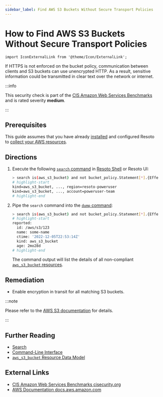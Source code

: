 ```yaml
---
sidebar_label: Find AWS S3 Buckets Without Secure Transport Policies
---
```


# How to Find AWS S3 Buckets Without Secure Transport Policies

```mdx-code-block
import IconExternalLink from '@theme/Icon/ExternalLink';
```

If HTTPS is not enforced on the bucket policy, communication between clients and S3 buckets can use unencrypted HTTP. As a result, sensitive information could be transmitted in clear text over the network or internet.

:::info

This security check is part of the [CIS Amazon Web Services Benchmarks](https://cisecurity.org/benchmark/amazon_web_services) and is rated severity **medium**.

:::

## Prerequisites

This guide assumes that you have already [installed](../../../getting-started/install-resoto/index.md) and configured Resoto to [collect your AWS resources](../../../how-to-guides/data-sources/collect-aws-resource-data.md).

## Directions

1. Execute the following [`search` command](../../../reference/cli/search-commands/search.md) in [Resoto Shell](../../../reference/components/shell.md) or Resoto UI:

   ```bash
   > search is(aws_s3_bucket) and not bucket_policy.Statement[*].{Effect=Deny and (Action=s3:PutObject or Action="s3:*" or Action="*") and Condition.Bool.`aws:SecureTransport`== "false" }
   # highlight-start
   ​kind=aws_s3_bucket, ..., region=resoto-poweruser
   ​kind=aws_s3_bucket, ..., account=poweruser-team
   # highlight-end
   ```

2. Pipe the `search` command into the [`dump` command](../../../reference/cli/format-commands/dump.md):

   ```bash
   > search is(aws_s3_bucket) and not bucket_policy.Statement[*].{Effect=Deny and (Action=s3:PutObject or Action="s3:*" or Action="*") and Condition.Bool.`aws:SecureTransport`== "false" } | dump
   # highlight-start
   ​reported:
   ​  id: /aws/s3/123
   ​  name: some-name
   ​  ctime: '2022-12-05T22:53:14Z'
   ​  kind: aws_s3_bucket
   ​  age: 2mo28d
   # highlight-end
   ```

   The command output will list the details of all non-compliant [`aws_s3_bucket` resources](../../../reference/data-models/aws/index.md#aws_s3_bucket).

## Remediation

- Enable encryption in transit for all matching S3 buckets.

:::note

Please refer to the [AWS S3 documentation](https://aws.amazon.com/premiumsupport/knowledge-center/s3-bucket-policy-for-config-rule) for details.

:::

## Further Reading

- [Search](../../../reference/search/index.md)
- [Command-Line Interface](../../../reference/cli/index.md)
- [`aws_s3_bucket` Resource Data Model](../../../reference/data-models/aws/index.md#aws_s3_bucket)

## External Links

- [CIS Amazon Web Services Benchmarks <span class="badge badge--secondary" aria-hidden="true">cisecurity.org <IconExternalLink width="10" height="10" /></span>](https://cisecurity.org/benchmark/amazon_web_services)
- [AWS Documentation <span class="badge badge--secondary" aria-hidden="true">docs.aws.amazon.com <IconExternalLink width="10" height="10" /></span>](https://aws.amazon.com/premiumsupport/knowledge-center/s3-bucket-policy-for-config-rule)
